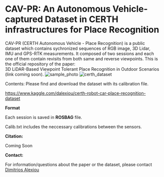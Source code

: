 # CAV-PR: An Autonomous Vehicle-captured Dataset in CERTH infrastructures for Place Recognition
CAV-PR (CERTH Autonomous Vehicle - Place Recognition) is a public dataset which contains sychronized sequences of RGB image, 3D Lidar, IMU and GPS-RTK measurements. It composed of two sessions and each one of them contain revisits from both same and reverse viewpoints. This is the official repository of the paper:  
3D LiDAR-Based Viewpoint Tolerant Place Recognition in Outdoor Scenarios (link coming soon).
![sample_photo](https://user-images.githubusercontent.com/74976921/156362538-9aea4654-ca6a-4d03-a9b8-5e1e7606a7cd.png)
![certh_dataset](https://user-images.githubusercontent.com/74976921/156171270-02e3c2e7-2d18-48c9-a65b-9f32c1e52655.png)



Contents: Please find and download the dataset with its calibration file.


https://www.kaggle.com/dalexiou/certh-robot-car-place-recognition-dataset 

<b>Format</b>

Each session is saved in <b>ROSBAG</b> file. 

Calib.txt includes the neccessary calibrations between the sensors.


<b>Citation:</b>

Coming Soon

<b>Contact:</b>

For information/questions about the paper or the dataset, please contact
[Dimitrios Alexiou](dalexiou@iti.gr)

